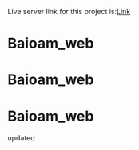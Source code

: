 Live server link for this project is:[Link](https://saurbhmoynak.github.io/Baioam-Website/)
# Baioam_web
# Baioam_web
# Baioam_web


updated
